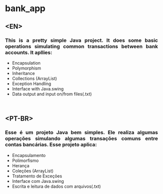 # bank_app

<EN>
<h2>&lt;EN&gt;</h2>
  <h3 align="justify">This is a pretty simple Java project. It does some basic operations simulating common transactions between bank accounts. It apllies:</h3>
  <ul>
    <li>Encapsulation</li>
    <li>Polymorphism</li>
    <li>Inheritance</li>
    <li>Collections (ArrayList)</li>
    <li>Exception Handling</li>
    <li>Interface with Java.swing</li>
    <li>Data output and input on/from files(.txt)</li>
  </ul>
    <br>
<PT-BR>
<h2>&lt;PT-BR&gt;</h2>
  <h3 align="justify">Esse é um projeto Java bem simples. Ele realiza algumas operações simulando algumas transações comuns entre contas bancárias. Esse projeto aplica:</h3>
  <ul>
    <li>Encapsulamento</li>
    <li>Polimorfismo</li>
    <li>Herança</li>
    <li>Coleções (ArrayList)</li>
    <li>Tratamento de Exceções</li>
    <li>Interface com Java.swing</li>
    <li>Escrita e leitura de dados com arquivos(.txt)</li>
  </ul>
